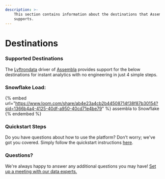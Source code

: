 ```yaml
---
description: >-
    This section contains information about the destinations that Assembla
    supports.
---
```


# Destinations

### Supported Destinations

The [Lyftrondata](https://www.lyftrondata.com/) driver of [Assembla](https://www.lyftrondata.com/integration/commerce-analytics/assembla/) provides support for the below destinations for instant analytics with no engineering in just 4 simple steps.

### Snowflake Load:

{% embed url="https://www.loom.com/share/ab4e23a4cb2b44508714f38f87b30154?sid=1366b4a4-4125-40df-a950-40cd71e4be79" %}
assembla to Snowflake
{% endembed %}

### Quickstart Steps

Do you have questions about how to use the platform? Don't worry; we've got you covered. Simply follow the quickstart instructions [here](README.md).

### Questions? <a href="#questions" id="questions"></a>

We're always happy to answer any additional questions you may have! [Set up a meeting with our data experts.](https://www.lyftrondata.com/book-a-meeting/)
